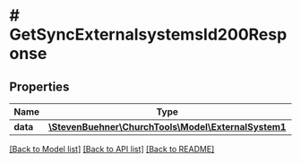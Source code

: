 # # GetSyncExternalsystemsId200Response

## Properties

Name | Type | Description | Notes
------------ | ------------- | ------------- | -------------
**data** | [**\StevenBuehner\ChurchTools\Model\ExternalSystem1**](ExternalSystem1.md) |  | [optional]

[[Back to Model list]](../../README.md#models) [[Back to API list]](../../README.md#endpoints) [[Back to README]](../../README.md)
